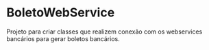 # BoletoWebService
Projeto para criar classes que realizem conexão com os webservices bancários para gerar boletos bancários.
